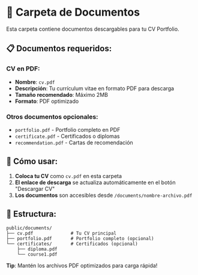 # 📄 Carpeta de Documentos

Esta carpeta contiene documentos descargables para tu CV Portfolio.

## 📋 Documentos requeridos:

### CV en PDF:
- **Nombre**: `cv.pdf`
- **Descripción**: Tu currículum vitae en formato PDF para descarga
- **Tamaño recomendado**: Máximo 2MB
- **Formato**: PDF optimizado

### Otros documentos opcionales:
- `portfolio.pdf` - Portfolio completo en PDF
- `certificate.pdf` - Certificados o diplomas
- `recommendation.pdf` - Cartas de recomendación

## 🔧 Cómo usar:

1. **Coloca tu CV** como `cv.pdf` en esta carpeta
2. **El enlace de descarga** se actualiza automáticamente en el botón "Descargar CV"
3. **Los documentos** son accesibles desde `/documents/nombre-archivo.pdf`

## 📁 Estructura:
```
public/documents/
├── cv.pdf              # Tu CV principal
├── portfolio.pdf       # Portfolio completo (opcional)
└── certificates/       # Certificados (opcional)
    ├── diploma.pdf
    └── course1.pdf
```

**Tip**: Mantén los archivos PDF optimizados para carga rápida!